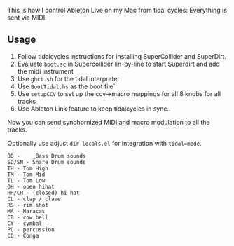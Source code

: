 This is how I control Ableton Live on my Mac from tidal cycles: Everything is sent via MIDI.

## Usage

1. Follow tidalcycles instructions for installing SuperCollider and SuperDirt.
2. Evaluate `boot.sc` in Supercollider lin-by-line to start Superdirt and add the midi instrument
3. Use `ghci.sh` for the tidal interpreter
4. Use `BootTidal.hs` as the boot file`
5. Use `setupCCV` to set up the ccv->macro mappings for all 8 knobs for all tracks
6. Use Ableton Link feature to keep tidalcycles in sync..

Now you can send synchornized MIDI and macro modulation to all the tracks.

Optionally use adjust `dir-locals.el` for integration with `tidal=mode`.

```
BD -    _Bass Drum sounds
SD/SN - Snare Drum sounds
TH - Tom High
TM - Tom Mid
TL - Tom Low
OH - open hihat
HH/CH - (closed) hi hat
CL - clap / clave
RS - rim shot
MA - Maracas
CB - cow bell
CY - cymbal
PC - percussion
CO - Conga
```
